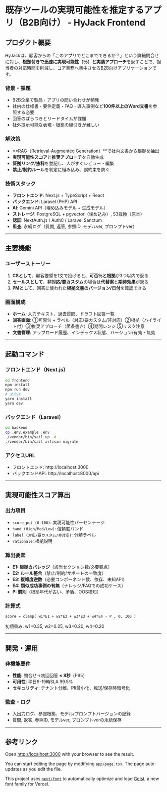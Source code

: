# 既存ツールの実現可能性を推定するアプリ（B2B向け） - HyJack Frontend

## プロダクト概要

HyJackは、顧客からの「このアプリでどこまでできるか？」という詳細問合せに対し、**根拠付きで迅速に実現可能性（％）と実装アプローチ**を返すことで、担当者の対応時間を削減し、コア業務へ集中させるB2B向けアプリケーションです。

### 背景・課題
- B2B企業で製品・アプリの問い合わせが頻発
- 社内の仕様書・要件定義・FAQ・導入事例など**100件以上のWord文書**を参照する必要
- 回答のばらつきとリードタイムが課題
- 社外提示可能な表現・根拠の線引きが難しい

### 解決策
- **RAG（Retrieval-Augmented Generation）**で社内文書から根拠を抽出
- **実現可能性スコア**と**推奨アプローチ**を自動生成
- **証拠リンク/抜粋**を並記し、人がすぐレビュー・編集
- **禁止/制約ルール**を判定に組み込み、誤約束を防ぐ

### 技術スタック
- **フロントエンド**: Next.js + TypeScript + React
- **バックエンド**: Laravel (PHP) API
- **AI**: Gemini API（埋め込みモデル + 生成モデル）
- **ストレージ**: PostgreSQL + pgvector（埋め込み）, S3互換（原本）
- **認証**: NextAuth.js / Auth0 / Laravel Sanctum
- **監査**: 永続ログ（質問, 返答, 参照ID, モデルver, プロンプトver）

---

## 主要機能

### ユーザーストーリー
1. **CSとして**、顧客要望を1文で投げると、**可否％と根拠**が3つ以内で返る
2. **セールスとして**、**非対応/要カスタム**の場合は**代替案**と**期待効果**が返る  
3. **PMとして**、回答に使われた**根拠文書のバージョン/日付**を確認できる

### 画面構成
- **ホーム**: 入力テキスト、過去質問、ドラフト回答一覧
- **回答画面**: ①可否％ + ラベル（対応/要カスタム/非対応）②根拠（ハイライト付）③推奨アプローチ（箇条書き）④期間レンジ ⑤リスク注意
- **文書管理**: アップロード履歴、インデックス状態、バージョン/有効・無効

---

## 起動コマンド

### フロントエンド（Next.js）

```bash
cd frontend
npm install
npm run dev
# または
yarn install
yarn dev
```

### バックエンド（Laravel）

```bash
cd backend
cp .env.example .env
./vendor/bin/sail up -d
./vendor/bin/sail artisan migrate
```

### アクセスURL
- フロントエンド: http://localhost:3000  
- バックエンドAPI: http://localhost:8000/api

---

## 実現可能性スコア算出

### 出力項目
- `score_pct (0-100)`: 実現可能性パーセンテージ
- `band (High/Med/Low)`: 信頼度バンド
- `label (対応/要カスタム/非対応)`: 分類ラベル
- `rationale`: 根拠説明

### 算出要素
- **E1: 根拠カバレッジ**（該当セクション数/必要観点）
- **E2: ルール整合**（禁止/制約/サポートの一致度）
- **E3: 複雑度逆数**（必要コンポーネント数、依存、未知API）
- **E4: 類似成功事例の有無**（ナレッジ/FAQでの成功ケース）
- **P: 罰則**（根拠年代が古い、矛盾、OOS検知）

### 計算式
```
score = clamp( w1*E1 + w2*E2 + w3*E3 + w4*E4 - P , 0, 100 )
```
初期重み: w1=0.35, w2=0.25, w3=0.20, w4=0.20

---

## 開発・運用

### 非機能要件
- **性能**: 問合せ→初回回答 **≤ 8秒**（P95）
- **可用性**: 平日9-19時SLA 99.5%
- **セキュリティ**: テナント分離、PII最小化、転送/保存時暗号化

### 監査・ログ
- 入出力ログ、参照根拠、モデル/プロンプトバージョンの記録
- 質問, 返答, 参照ID, モデルver, プロンプトverの永続保存

---

## 参考リンク

Open [http://localhost:3000](http://localhost:3000) with your browser to see the result.

You can start editing the page by modifying `app/page.tsx`. The page auto-updates as you edit the file.

This project uses [`next/font`](https://nextjs.org/docs/app/building-your-application/optimizing/fonts) to automatically optimize and load [Geist](https://vercel.com/font), a new font family for Vercel.
